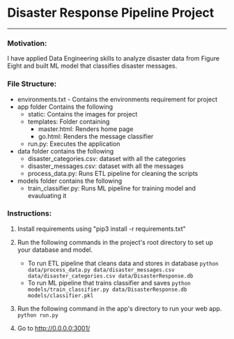 # Disaster Response Pipeline Project
- - - -
### Motivation:
I have applied Data Engineering skills to analyze disaster data from Figure Eight and built ML model that classifies disaster messages.

### File Structure:
* environments.txt - Contains the environments requirement for project
* app folder Contains the following
    * static: Contains the images for project
    * templates: Folder containing
        * master.html: Renders home page
        * go.html: Renders the message classifier
    * run.py: Executes the application
* data folder contains the following
    * disaster_categories.csv: dataset with all the categories
    * disaster_messages.csv: dataset with all the messages
    * process_data.py: Runs ETL pipeline for cleaning the scripts
* models folder contains the following
    * train_classifier.py: Runs ML pipeline for training model and evauluating it

### Instructions:
1. Install requirements using "pip3 install -r requirements.txt"
2. Run the following commands in the project's root directory to set up your database and model.

    - To run ETL pipeline that cleans data and stores in database
        `python data/process_data.py data/disaster_messages.csv data/disaster_categories.csv data/DisasterResponse.db`
    - To run ML pipeline that trains classifier and saves
        `python models/train_classifier.py data/DisasterResponse.db models/classifier.pkl`

3. Run the following command in the app's directory to run your web app.
    `python run.py`

3. Go to http://0.0.0.0:3001/

